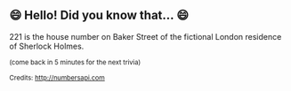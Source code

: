 ## 😄 Hello! Did you know that... 😄
221 is the house number on Baker Street of the fictional London residence of Sherlock Holmes.

<sup>(come back in 5 minutes for the next trivia)</sup>


<sup>Credits: http://numbersapi.com</sup>

